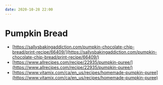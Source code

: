```yaml
---
date: 2020-10-28 22:00
---
```


# Pumpkin Bread

- [https://sallysbakingaddiction.com/pumpkin-chocolate-chip-bread/print-recipe/66409/](https://sallysbakingaddiction.com/pumpkin-chocolate-chip-bread/print-recipe/66409/)
- [https://www.allrecipes.com/recipe/22935/pumpkin-puree/](https://www.allrecipes.com/recipe/22935/pumpkin-puree/)
- [https://www.vitamix.com/ca/en_us/recipes/homemade-pumpkin-puree](https://www.vitamix.com/ca/en_us/recipes/homemade-pumpkin-puree)

